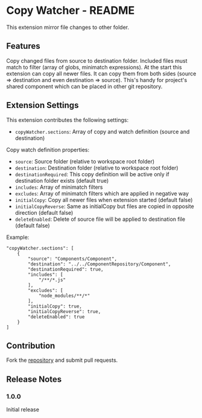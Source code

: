 # Copy Watcher - README

This extension mirror file changes to other folder.


## Features

Copy changed files from source to destination folder. Included files must match to filter (array of globs, minimatch expressions).
At the start this extension can copy all newer files. It can copy them from both sides (source => destination and even destination => source).
This's handy for project's shared component which can be placed in other git repository.


## Extension Settings

This extension contributes the following settings:

* `copyWatcher.sections`: Array of copy and watch definition (source and destination)

Copy watch definition properties:

* `source`: Source folder (relative to workspace root folder)
* `destination`: Destination folder (relative to workspace root folder)
* `destinationRequired`: This copy definition will be active only if destination folder exists (default true)
* `includes`: Array of minimatch filters
* `excludes`: Array of minimatch filters which are applied in negative way
* `initialCopy`: Copy all newer files when extension started (default false)
* `initialCopyReverse`: Same as initialCopy but files are copied in opposite direction (default false)
* `deleteEnabled`: Delete of source file will be applied to destination file (default false)


Example:
```
"copyWatcher.sections": [
    {
        "source": "Components/Component",
        "destination": "../../ComponentRepository/Component",
        "destinationRequired": true,
        "includes": [
            "/**/*.js"
        ],
        "excludes": [
            "node_modules/**/*"
        ],
        "initialCopy": true,
        "initialCopyReverse": true,
        "deleteEnabled": true
    }
]
```

## Contribution

Fork the [repository](https://github.com/pavel-purma/vscode-copy-watcher) and submit pull requests.


## Release Notes

### 1.0.0

Initial release
